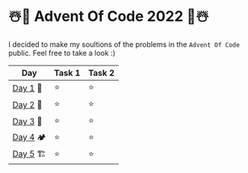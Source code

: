 # ☃️🎄 Advent Of Code 2022 🎄☃️

I decided to make my soultions of the problems in the `Advent Of Code` public.
Feel free to take a look :)

|       Day         | Task 1  | Task 2  | 
| ---------------   | ------- | ------- |
| [Day 1](./day1) 🦌 |    ⭐    |    ⭐   |
| [Day 2](./day2) 🧝 |    ⭐    |    ⭐   |
| [Day 3](./day3) 🎒 |    ⭐    |    ⭐   |
| [Day 4](./day4) 🏕️ |    ⭐    |    ⭐   |
| [Day 5](./day5) 🏗️ |    ⭐    |    ⭐   |
